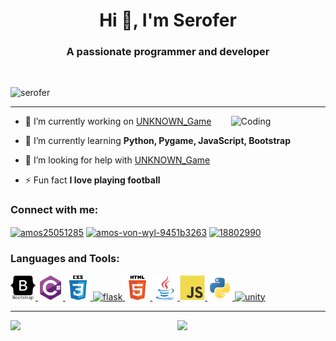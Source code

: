 <h1 align="center">Hi 👋, I'm Serofer</h1>
<h3 align="center">A passionate programmer and developer</h3>
<br>
<p align="left"> <img src="https://komarev.com/ghpvc/?username=serofer&label=Profile%20views&color=0e75b6&style=flat" alt="serofer" style ="margin:10 px;" /> </p>
<hr>
<img align="right" alt="Coding" width=30% src="https://sithcomputers.com/wp-content/uploads/2021/02/Full-Stack-Developer-1.gif"/>

- 🔭 I’m currently working on [UNKNOWN_Game](https://github.com/Serofer/UNKNOWN)

- 🌱 I’m currently learning **Python, Pygame, JavaScript, Bootstrap**

- 🤝 I’m looking for help with [UNKNOWN_Game](https://github.com/Serofer/UNKNOWN)

- ⚡ Fun fact **I love playing football**

<h3 align="left">Connect with me:</h3>


<p align="left">
<a href="https://twitter.com/amos25051285" target="blank"><img align="center" src="https://raw.githubusercontent.com/rahuldkjain/github-profile-readme-generator/master/src/images/icons/Social/twitter.svg" alt="amos25051285" height="30" width="40" /></a>
<a href="https://linkedin.com/in/amos-von-wyl-9451b3263" target="blank"><img align="center" src="https://raw.githubusercontent.com/rahuldkjain/github-profile-readme-generator/master/src/images/icons/Social/linked-in-alt.svg" alt="amos-von-wyl-9451b3263" height="30" width="40" /></a>
<a href="https://stackoverflow.com/users/18802990" target="blank"><img align="center" src="https://raw.githubusercontent.com/rahuldkjain/github-profile-readme-generator/master/src/images/icons/Social/stack-overflow.svg" alt="18802990" height="30" width="40" /></a>
</p>

  <!--![Brave](https://img.shields.io/badge/Brave-FB542B?style=for-the-badge&logo=Brave&logoColor=white)
  ![Unity](https://img.shields.io/badge/unity-%23000000.svg?style=for-the-badge&logo=unity&logoColor=white)
  ![Visual Studio Code](https://img.shields.io/badge/Visual%20Studio%20Code-0078d7.svg?style=for-the-badge&logo=visual-studio-code&logoColor=white)
  ![C#](https://img.shields.io/badge/c%23-%23239120.svg?style=for-the-badge&logo=c-sharp&logoColor=white)
  ![HTML5](https://img.shields.io/badge/html5-%23E34F26.svg?style=for-the-badge&logo=html5&logoColor=white)
  ![JavaScript](https://img.shields.io/badge/javascript-%23323330.svg?style=for-the-badge&logo=javascript&logoColor=%23F7DF1E)-->



<h3 align="left">Languages and Tools:</h3>
<p align="left"> <a href="https://getbootstrap.com" target="_blank" rel="noreferrer"> <img src="https://raw.githubusercontent.com/devicons/devicon/master/icons/bootstrap/bootstrap-plain-wordmark.svg" alt="bootstrap" width="40" height="40"/> </a> <a href="https://www.w3schools.com/cs/" target="_blank" rel="noreferrer"> <img src="https://raw.githubusercontent.com/devicons/devicon/master/icons/csharp/csharp-original.svg" alt="csharp" width="40" height="40"/> </a> <a href="https://www.w3schools.com/css/" target="_blank" rel="noreferrer"> <img src="https://raw.githubusercontent.com/devicons/devicon/master/icons/css3/css3-original-wordmark.svg" alt="css3" width="40" height="40"/> </a> <a href="https://flask.palletsprojects.com/" target="_blank" rel="noreferrer"> <img src="https://www.vectorlogo.zone/logos/pocoo_flask/pocoo_flask-icon.svg" alt="flask" width="40" height="40"/> </a> <a href="https://www.w3.org/html/" target="_blank" rel="noreferrer"> <img src="https://raw.githubusercontent.com/devicons/devicon/master/icons/html5/html5-original-wordmark.svg" alt="html5" width="40" height="40"/> </a> <a href="https://www.java.com" target="_blank" rel="noreferrer"> <img src="https://raw.githubusercontent.com/devicons/devicon/master/icons/java/java-original.svg" alt="java" width="40" height="40"/> </a> <a href="https://developer.mozilla.org/en-US/docs/Web/JavaScript" target="_blank" rel="noreferrer"> <img src="https://raw.githubusercontent.com/devicons/devicon/master/icons/javascript/javascript-original.svg" alt="javascript" width="40" height="40"/> </a> <a href="https://www.python.org" target="_blank" rel="noreferrer"> <img src="https://raw.githubusercontent.com/devicons/devicon/master/icons/python/python-original.svg" alt="python" width="40" height="40"/> </a> <a href="https://unity.com/" target="_blank" rel="noreferrer"> <img src="https://www.vectorlogo.zone/logos/unity3d/unity3d-icon.svg" alt="unity" width="40" height="40"/> </a> </p>

<hr>
<img align='left' width=47% src="https://github-readme-stats.vercel.app/api?username=Serofer&show_icons=true&theme=radical"/>
<img align='right' width=47% src="https://github-readme-stats.vercel.app/api/top-langs/?username=serofer&layout=compact"/>







